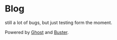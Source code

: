 # Blog

still a lot of bugs, but just testing form the moment. 

Powered by [Ghost](http://ghost.org) and [Buster](https://github.com/axitkhurana/buster/).
